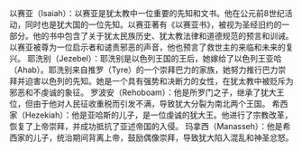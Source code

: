
以赛亚（Isaiah）：以赛亚是犹太教中一位重要的先知和文书。他在公元前8世纪活动，同时也是犹大国的一位先知。以赛亚著有《以赛亚书》，被视为圣经旧约的一部分。他的书中包含了关于犹太民族历史、犹太教法律和道德规范的预言和训诫。以赛亚被尊为一位启示者和谴责邪恶的声音，他也预言了救世主的来临和未来的复兴。
耶洗别（Jezebel）：耶洗别是以色列王国的王后，她嫁给了以色列王亚哈（Ahab）。耶洗别来自推罗（Tyre）的一个崇拜巴力的家族，她努力推行巴力崇拜并迫害以色列的先知。她是一个具有强势和决断力的女性，在犹太教中被贬斥为邪恶和不虔诚的象征。
罗波安（Rehoboam）：他是所罗门之子，继承了犹大王位，但由于他对人民征收重税而引发不满，导致犹大分裂为南北两个王国。
希西家（Hezekiah）：他是亚哈斯的儿子，是一位虔诚的犹大王。他进行了宗教改革，恢复了上帝崇拜，并成功抵抗了亚述帝国的入侵。
玛拿西（Manasseh）：他是希西家的儿子，统治期间背离上帝，鼓励偶像崇拜，导致犹大陷入混乱和神圣忿怒。
